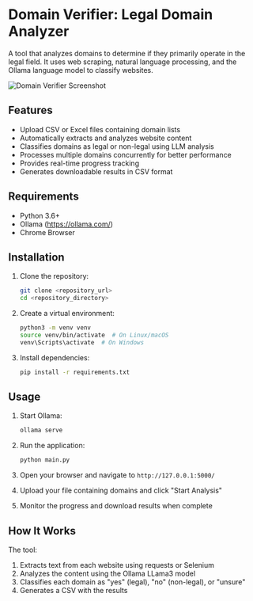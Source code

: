 # Domain Verifier: Legal Domain Analyzer

A tool that analyzes domains to determine if they primarily operate in the legal field. It uses web scraping, natural language processing, and the Ollama language model to classify websites.

![Domain Verifier Screenshot](https://github.com/user-attachments/assets/27603127-88d0-4c3c-8370-7fa513224e16)

## Features

- Upload CSV or Excel files containing domain lists
- Automatically extracts and analyzes website content
- Classifies domains as legal or non-legal using LLM analysis
- Processes multiple domains concurrently for better performance
- Provides real-time progress tracking
- Generates downloadable results in CSV format

## Requirements

- Python 3.6+
- Ollama (https://ollama.com/)
- Chrome Browser

## Installation

1. Clone the repository:
   ```bash
   git clone <repository_url>
   cd <repository_directory>
   ```

2. Create a virtual environment:
   ```bash
   python3 -m venv venv
   source venv/bin/activate  # On Linux/macOS
   venv\Scripts\activate  # On Windows
   ```

3. Install dependencies:
   ```bash
   pip install -r requirements.txt
   ```

## Usage

1. Start Ollama:
   ```bash
   ollama serve
   ```

2. Run the application:
   ```bash
   python main.py
   ```

3. Open your browser and navigate to `http://127.0.0.1:5000/`

4. Upload your file containing domains and click "Start Analysis"

5. Monitor the progress and download results when complete

## How It Works

The tool:
1. Extracts text from each website using requests or Selenium
2. Analyzes the content using the Ollama LLama3 model
3. Classifies each domain as "yes" (legal), "no" (non-legal), or "unsure"
4. Generates a CSV with the results
